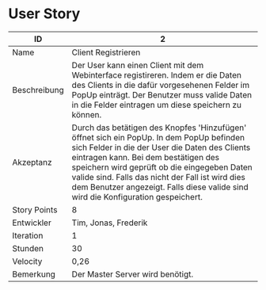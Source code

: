 # User Story

| ID         |2|
|-|-|
|Name        |Client Registrieren|
|Beschreibung|Der User kann einen Client mit dem Webinterface registireren. Indem er die Daten des Clients in die dafür vorgesehenen Felder im PopUp einträgt. Der Benutzer muss valide Daten in die Felder eintragen um diese speichern zu können.|
|Akzeptanz   |Durch das betätigen des Knopfes 'Hinzufügen' öffnet sich ein PopUp. In dem PopUp befinden sich Felder in die der User die Daten des Clients eintragen kann. Bei dem bestätigen des speichern wird geprüft ob die eingegeben Daten valide sind. Falls das nicht der Fall ist wird dies dem Benutzer angezeigt. Falls diese valide sind wird die Konfiguration gespeichert.|
|Story Points|8|
|Entwickler  |Tim, Jonas, Frederik|
|Iteration   |1|
|Stunden     |30|
|Velocity    |0,26|
|Bemerkung   |Der Master Server wird benötigt.|

